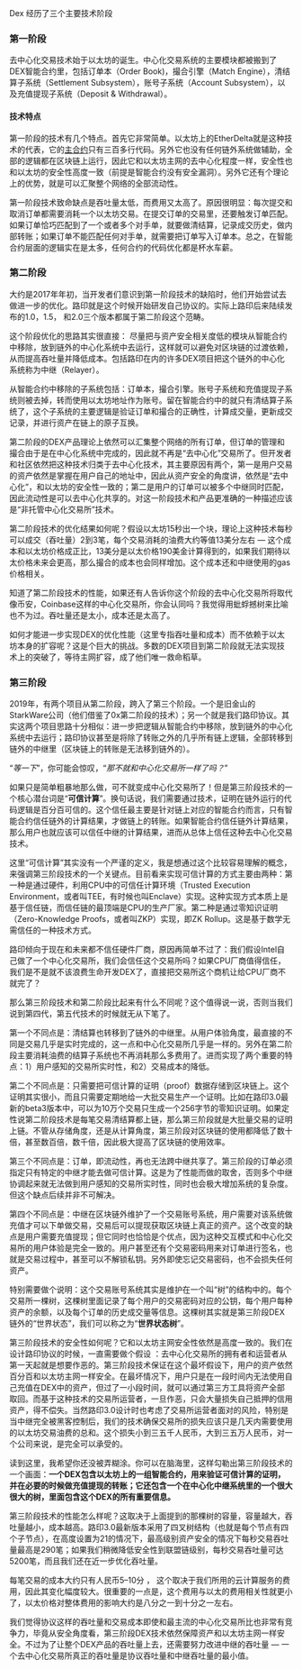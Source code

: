 Dex 经历了三个主要技术阶段

### 第一阶段

去中心化交易技术始于以太坊的诞生。中心化交易系统的主要模块都被搬到了DEX智能合约里，包括订单本（Order Book)，撮合引擎（Match Engine），清结算子系统（Settlement Subsystem），账号子系统（Account Subsystem），以及充值提现子系统（Deposit & Withdrawal）。

#### 技术特点

第一阶段的技术有几个特点。首先它非常简单。以太坊上的EtherDelta就是这种技术的代表，它的[主合约](https://github.com/etherdelta/smart_contract/blob/master/etherdelta.sol)只有三百多行代码。另外它也没有任何链外系统做辅助，全部的逻辑都在区块链上运行，因此它和以太坊主网的去中心化程度一样，安全性也和以太坊的安全性高度一致（前提是智能合约没有安全漏洞）。另外它还有个理论上的优势，就是可以汇聚整个网络的全部流动性。

第一阶段技术致命缺点是吞吐量太低，而费用又太高了。原因很明显：每次提交和取消订单都需要消耗一个以太坊交易。在提交订单的交易里，还要触发订单匹配。如果订单恰巧匹配到了一个或者多个对手单，就要做清结算，记录成交历史，做内部转账；如果订单不能匹配任何对手单，就需要把订单写入订单本。总之，在智能合约层面的逻辑实在是太多，任何合约的代码优化都是杯水车薪。

### 第二阶段

大约是2017年年初，当开发者们意识到第一阶段技术的缺陷时，他们开始尝试去做进一步的优化。路印就是这个时候开始研发自己协议的。实际上路印后来陆续发布的1.0，1.5， 和2.0三个版本都属于第二阶段这个范畴。

这个阶段优化的思路其实很直接： 尽量把与资产安全相关度低的模块从智能合约中移除，放到链外的中心化系统中去运行，这样就可以避免对区块链的过渡依赖，从而提高吞吐量并降低成本。包括路印在内的许多DEX项目把这个链外的中心化系统称为中继（Relayer）。

从智能合约中移除的子系统包括：订单本，撮合引擎。账号子系统和充值提现子系统则被去掉，转而使用以太坊地址作为账号。留在智能合约中的就只有清结算子系统了，这个子系统的主要逻辑是验证订单和撮合的正确性，计算成交量，更新成交记录，并进行资产在链上的原子互换。

第二阶段的DEX产品理论上依然可以汇集整个网络的所有订单，但订单的管理和撮合由于是在中心化系统中完成的，因此就不再是“去中心化”交易所了。但开发者和社区依然把这种技术归类于去中心化技术，其主要原因有两个，第一是用户交易的资产依然是掌握在用户自己的地址中，因此从资产安全的角度讲，依然是“去中心化”，和以太坊的安全性一致的；第二是用户的订单可以被多个中继同时匹配，因此流动性是可以去中心化共享的。对这一阶段技术和产品更准确的一种描述应该是“非托管中心化交易所”技术。

第二阶段技术的优化结果如何呢？假设以太坊15秒出一个块，理论上这种技术每秒可以成交（吞吐量）2到3笔，每个交易消耗的油费大约等值13美分左右 — 这个成本和以太坊价格成正比，13美分是以太价格190美金计算得到的，如果我们期待以太价格未来会更高，那么撮合的成本也会同样增加。这个成本还和中继使用的gas价格相关。

知道了第二阶段技术的性能，如果还有人告诉你这个阶段的去中心化交易所将取代像币安，Coinbase这样的中心化交易所，你会认同吗？我觉得用蚍蜉撼树来比喻也不为过。吞吐量还是太小，成本还是太高了。

如何才能进一步实现DEX的优化性能（这里专指吞吐量和成本）而不依赖于以太坊本身的扩容呢？这是个巨大的挑战。多数的DEX项目到第二阶段就无法实现技术上的突破了，等待主网扩容，成了他们唯一救命稻草。

### 第三阶段

2019年，有两个项目从第二阶段，跨入了第三个阶段。一个是旧金山的StarkWare公司（他们借鉴了0x第二阶段的技术）；另一个就是我们路印协议。其实这两个项目思路十分相似：进一步把逻辑从智能合约中移除，放到链外的中心化系统中去运行；路印协议甚至是将除了转账之外的几乎所有链上逻辑，全部转移到链外的中继里（区块链上的转账是无法移到链外的）。

“*等一下*”，你可能会惊叹，“*那不就和中心化交易所一样了吗？*”

如果只是简单粗暴地那么做，可不就变成中心化交易所了！但是第三阶段技术的一个核心潜台词是“**可信计算**”。换句话说，我们需要通过技术，证明在链外运行的代码逻辑是百分百可信的。这个信任最主要是针对链上对应的智能合约而言，只有智能合约信任链外的计算结果，才做链上的转账。如果智能合约信任链外计算结果，那么用户也就应该可以信任中继的计算结果，进而从总体上信任这种去中心化交易技术。

这里“可信计算”其实没有一个严谨的定义，我是想通过这个比较容易理解的概念，来强调第三阶段技术的一个关键点。目前看来实现可信计算的方式主要由两种：第一种是通过硬件，利用CPU中的可信任计算环境（Trusted Execution Environment，或者叫TEE，有时候也叫Enclave）实现。这种实现方式本质上是基于信任链，而信任链的最顶端是CPU的生产厂家。第二种是通过零知识证明（Zero-Knowledge Proofs，或者叫ZKP）实现，即ZK Rollup。这是基于数学无需信任的一种技术方式。

路印倾向于现在和未来都不信任硬件厂商，原因再简单不过了：我们假设Intel自己做了一个中心化交易所，我们会信任这个交易所吗？如果CPU厂商值得信任，我们是不是就不该浪费生命开发DEX了，直接把交易所这个商机让给CPU厂商不就完了？

那么第三阶段技术和第二阶段比起来有什么不同呢？这个值得说一说，否则当我们说到第四代，第五代技术的时候就无从下笔了。

第一个不同点是：清结算也转移到了链外的中继里。从用户体验角度，最直接的不同是交易几乎是实时完成的，这一点和中心化交易所几乎是一样的。另外在第二阶段主要消耗油费的结算子系统也不再消耗那么多费用了。进而实现了两个重要的特点：1）用户感知的交易所实时性，和2）交易成本的降低。

第二个不同点是：只需要把可信计算的证明（proof）数据存储到区块链上。这个证明其实很小，而且只需要定期地给一大批交易生产一个证明。比如在路印3.0最新的beta3版本中，可以为10万个交易只生成一个256字节的零知识证明。如果定性说第二阶段技术是每笔交易清结算都上链，那么第三阶段就是大批量交易的证明上链。不管从存储角度，还是从计算角度，第三阶段对区块链的使用都降低了数十倍，甚至数百倍，数千倍，因此极大提高了区块链的使用效率。

第三个不同点是：订单，即流动性，再也无法跨中继共享了。第三阶段的订单必须指定只有特定的中继才能去做可信计算。这是为了性能而做的取舍，否则多个中继协调起来就无法做到用户感知的交易所实时性，同时也会极大增加系统的复杂度。但这个缺点后续并非不可解决。

第四个不同点是：中继在区块链外维护了一个交易账号系统，用户需要对该系统做充值才可以下单做交易，交易后可以提现获取区块链上真正的资产。这个改变的缺点是用户需要充值提现；但它同时也恰恰是个优点，因为这种交互模式和中心化交易所的用户体验是完全一致的。用户甚至还有个交易密码用来对订单进行签名，也就是交易过程中，甚至可以不解锁私钥。另外即使忘记交易密码，也不会损失任何资产。

特别需要做个说明：这个交易账号系统其实是维护在一个叫“树”的结构中的。每个交易所一棵树，这棵树里面记录了每个用户的交易密码对应的公钥，每个用户每种资产的余额，以及每个订单的历史成交量等信息。这棵树其实就是第三阶段DEX链外的“世界状态”，我们可以称之为“**世界状态树**”。

第三阶段技术的安全性如何呢？它和以太坊主网安全性依然是高度一致的。我们在设计路印协议的时候，一直需要做个假设 ：去中心化交易所的拥有者和运营者从第一天起就是想要作恶的。第三阶段技术保证在这个最坏假设下，用户的资产依然百分百和以太坊主网一样安全。在最坏情况下，用户只是在一段时间内无法使用自己充值在DEX中的资产，但过了一小段时间，就可以通过第三方工具将资产全部取回。而基于这种技术的交易所运营者，一旦作恶，只会大量损失自己抵押的信用资产，得不偿失。当然路印3.0设计时也考虑了交易所运营者面对的风险，特别是当中继完全被黑客控制后，我们的技术确保交易所的损失应该只是几天内需要使用的以太坊交易油费的总和。这个损失小到三五千人民币，大到三五万人民币，对一个公司来说，是完全可以承受的。

读到这里，我希望你还没被弄糊涂。你可以在脑海里，这样勾勒出第三阶段技术的一个画面：**一个DEX包含以太坊上的一组智能合约，用来验证可信计算的证明，并在必要的时候做充值提现的转账；它还包含一个在中心化中继系统里的一个很大很大的树，里面包含这个DEX的所有重要信息。**

第三阶段技术的性能怎么样呢？这取决于上面提到的那棵树的容量，容量越大，吞吐量越小，成本越高。路印3.0最新版本采用了四叉树结构（也就是每个节点有四个子节点），在高度设置为21的情况下，最高级别资产安全的情况下每秒交易吞吐量最高是290笔；如果我们稍微降低安全性到联盟链级别，每秒交易吞吐量可达5200笔，而且我们还在近一步优化吞吐量。

每笔交易的成本大约只有人民币5–10分 ， 这个取决于我们所用的云计算服务的费用，因此其变化幅度较大。很重要的一点是，这个费用与以太的费用相关性就更小了，以太价格对整体费用的影响大约是八分之一到十分之一左右。

我们觉得协议这样的吞吐量和交易成本即使和最主流的中心化交易所比也非常有竞争力，毕竟从安全角度看，第三阶段DEX技术依然保障资产和以太坊主网一样安全。不过为了让整个DEX产品的吞吐量上去，还需要努力改进中继的吞吐量 — 一个去中心化交易所真正的吞吐量是协议吞吐量和中继吞吐量的最小值。

